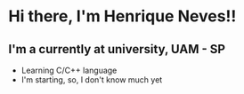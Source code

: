 # Hi there, I'm Henrique Neves!!
## I'm a currently at university, UAM - SP
- Learning C/C++ language
- I'm starting, so, I don't know much yet
